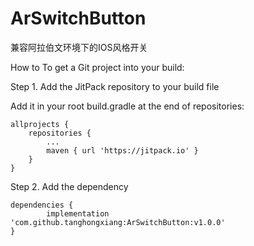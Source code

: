 # ArSwitchButton
兼容阿拉伯文环境下的IOS风格开关

How to
To get a Git project into your build:

Step 1. Add the JitPack repository to your build file

Add it in your root build.gradle at the end of repositories:

	allprojects {
		repositories {
			...
			maven { url 'https://jitpack.io' }
		}
	}
Step 2. Add the dependency

	dependencies {
	        implementation 'com.github.tanghongxiang:ArSwitchButton:v1.0.0'
	}
